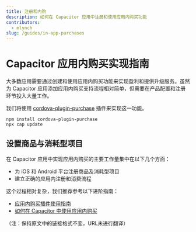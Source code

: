 ```yaml
---
title: 注册和内购
description: 如何在 Capacitor 应用中注册和使用应用内购买功能
contributors:
  - mlynch
slug: /guides/in-app-purchases
---
```


# Capacitor 应用内购买实现指南

大多数应用需要通过创建和使用应用内购买功能来实现盈利和提供升级服务。虽然为 Capacitor 应用添加应用内购买支持流程相对简单，但需要在产品配置和注册环节投入大量工作。

我们将使用 [cordova-plugin-purchase](https://github.com/j3k0/cordova-plugin-purchase) 插件来实现这一功能。

```shell
npm install cordova-plugin-purchase
npx cap update
```

## 设置商品与消耗型项目

在 Capacitor 应用中实现应用内购买的主要工作量集中在以下几个方面：
- 为 iOS 和 Android 平台注册商品及消耗型项目
- 建立正确的应用内注册和消费流程

这个过程相对复杂，我们推荐参考以下进阶指南：

- [应用内购买插件使用指南](https://purchase.cordova.fovea.cc/)
- [如何在 Capacitor 中使用应用内购买](https://devdactic.com/ionic-in-app-purchase-capacitor/)

（注：保持原文中的链接格式不变，URL未进行翻译）